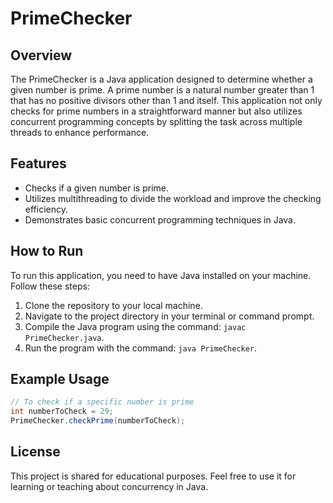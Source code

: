 # PrimeChecker

## Overview
The PrimeChecker is a Java application designed to determine whether a given number is prime. A prime number is a natural number greater than 1 that has no positive divisors other than 1 and itself. This application not only checks for prime numbers in a straightforward manner but also utilizes concurrent programming concepts by splitting the task across multiple threads to enhance performance.

## Features
- Checks if a given number is prime.
- Utilizes multithreading to divide the workload and improve the checking efficiency.
- Demonstrates basic concurrent programming techniques in Java.

## How to Run
To run this application, you need to have Java installed on your machine. Follow these steps:

1. Clone the repository to your local machine.
2. Navigate to the project directory in your terminal or command prompt.
3. Compile the Java program using the command: `javac PrimeChecker.java`.
4. Run the program with the command: `java PrimeChecker`.

## Example Usage
```java
// To check if a specific number is prime
int numberToCheck = 29;
PrimeChecker.checkPrime(numberToCheck);
```

## License
This project is shared for educational purposes. Feel free to use it for learning or teaching about concurrency in Java.
